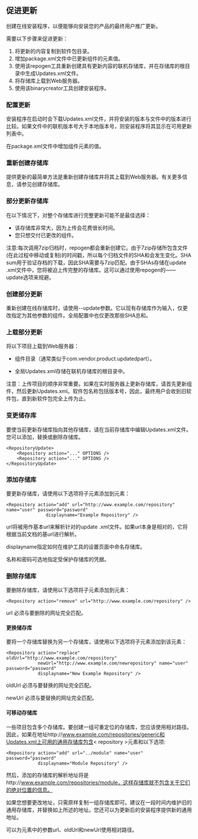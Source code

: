 ## 促进更新

创建在线安装程序，以便能够向安装您的产品的最终用户推广更新。

需要以下步骤来促进更新：

1. 将更新的内容复制到软件包目录。
2. 增加<Version>package.xml文件中已更新组件的元素值。
3. 使用该repogen工具重新创建具有更新内容的联机存储库，并在存储库的根目录中生成Updates.xml文件。
4. 将存储库上载到Web服务器。
5. 使用该binarycreator工具创建安装程序。

### 配置更新

安装程序在启动时会下载Updates.xml文件，并将安装的版本与文件中的版本进行比较。如果文件中的联机版本号大于本地版本号，则安装程序将其显示在可用更新列表中。

<Version>在package.xml文件中增加组件元素的值。

### 重新创建存储库

提供更新的最简单方法是重新创建存储库并将其上载到Web服务器。有关更多信息，请参见创建存储库。

### 部分更新存储库

在以下情况下，对整个存储库进行完整更新可能不是最佳选择：

* 该存储库非常大，因为上传会花费很长时间。
* 您只想交付已更改的组件。


注意:每次调用7zip归档时，repogen都会重新创建它。由于7zip存储所包含文件(在此过程中移动或复制)的时间戳，所以每个归档文件的SHA和会发生变化。SHA sum用于验证存档的下载，因此SHA需要与7zip匹配。由于SHAs存储在update .xml文件中，您将被迫上传完整的存储库。这可以通过使用repogen的——update选项来规避。


### 创建部分更新

重新创建在线存储库时，请使用--update参数。它以现有存储库作为输入，仅更改指定为其他参数的组件。全局配置中也仅更改那些SHA总和。

### 上载部分更新

将以下项目上载到Web服务器：

* 组件目录（通常类似于com.vendor.product.updatedpart）。

* 全局Updates.xml存储在联机存储库的根目录中。

注意：上传项目的顺序非常重要。如果在实时服务器上更新存储库，请首先更新组件，然后更新Updates.xml。软件包名称包括版本号，因此，最终用户会收到旧软件包，直到新软件包完全上传为止。


### 变更储存库

要使当前更新存储库指向其他存储库，请在当前存储库中编辑Updates.xml文件。您可以添加，替换或删除存储库。

```
<RepositoryUpdate>
    <Repository action="..." OPTIONS />
    <Repository action="..." OPTIONS />
</RepositoryUpdate>
```

### 添加存储库

要更新存储库，请使用以下选项将<Repository>子元素添加到<RepositoryUpdate>元素：

```
<Repository action="add" url="http://www.example.com/repository" name="user" password="password"
               displayname="Example Repository" />
```

url将被用作基本url来解析针对的update .xml文件。如果url本身是相对的，它将根据当前文档的基url进行解析。

displayname指定如何在维护工具的设置页面中命名存储库。

名称和密码可选地指定受保护存储库的凭据。


### 删除存储库

要删除存储库，请使用以下选项将<Repository>子元素添加到<RepositoryUpdate>元素：

```
<Repository action="remove" url="http://www.example.com/repository" />
```

url 必须与要删除的网址完全匹配。

#### 更换储存库

要将一个存储库替换为另一个存储库，请使用以下选项将<Repository>子元素添加到该<RepositoryUpdate>元素：

```
<Repository action="replace" oldUrl="http://www.example.com/repository"
            newUrl="http://www.example.com/newrepository" name="user" password="password"
            displayname="New Example Repository" />
```

oldUrl 必须与要替换的网址完全匹配。

newUrl 必须与要替换的网址完全匹配。

#### 可移动存储库

一些项目包含多个存储库。要创建一组可重定位的存储库，您应该使用相对路径。
因此，如果在地址http://www.example.com/repositories/generic和Updates.xml上可用的通用存储库包含< repository >元素和以下选项:

```
<Repository action="add" url="../module" name="user" password="password"
            displayname="Module Repository" />
```

然后，添加的存储库的解析地址将是http://www.example.com/repositories/module，这样存储库就不包含关于它们的绝对位置的信息。

如果您想要更改地址，只需原样复制一组存储库即可。建议在一段时间内维护旧的通用存储库，并替换如上所述的地址。您还可以为更新后的安装程序提供新的通用地址。

可以为<Repository>元素中的参数url、oldUrl和newUrl使用相对路径。

